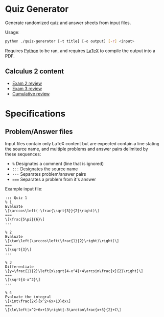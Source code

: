 # Quiz Generator

Generate randomized quiz and answer sheets from input files.

Usage:
```bash
python ./quiz-generator [-t title] [-o output] [-r] <input>
```

Requires [Python][1] to be ran, and requires [LaTeX][2] to compile the output into a PDF.

[1]: https://www.python.org
[2]: https://www.latex-project.org/get

## Calculus 2 content

- [Exam 2 review][3]
- [Exam 3 review][4]
- [Cumulative review][5]

[3]: https://cdn.rawgit.com/SweedJesus/quiz-generator/7c595c6c/out/exam02-review.pdf
[4]: https://cdn.rawgit.com/SweedJesus/quiz-generator/7c595c6c/out/exam03-review.pdf
[5]: https://cdn.rawgit.com/SweedJesus/quiz-generator/7c595c6c/out/cumulative-review.pdf

# Specifications

## Problem/Answer files

Input files contain only LaTeX content but are expected contain a line stating
the source name, and multiple problems and answer pairs delimited by these
sequences:
- `%` Designates a comment (line that is ignored)
- `:::` Designates the source name
- `---` Separates problem/answer pairs
- `===` Separates a problem from it's answer

Example input file:
```text
::: Quiz 1
% 1
Evaluate
\[\arccos\left(-\frac{\sqrt{3}}{2}\right)\]
===
\[\frac{5\pi}{6}\]
---

% 2
Evaluate
\[\tan\left(\arccos\left(\frac{1}{2}\right)\right)\]
===
\[\sqrt{3}\]
---

% 3
Differentiate
\[y=\frac{1}{2}\left[x\sqrt{4-x^4}+4\arcsin\frac{x}{2}\right]\]
===
\[\sqrt{4-x^2}\]
---

% 4
Evaluate the integral
\[\int\frac{2x}{x^2+6x+13}dx\]
===
\[\ln\left|x^2+6x+13\right|-3\arctan\frac{x+3}{2}+C\]
```
